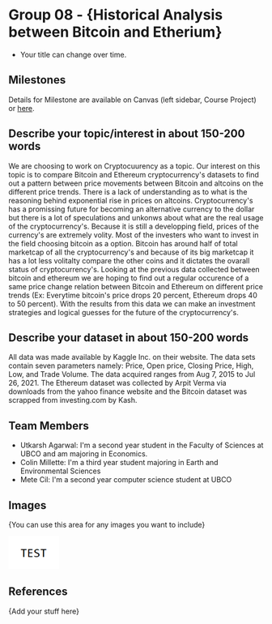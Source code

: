 
# Group 08 - {Historical Analysis between Bitcoin and Etherium}

- Your title can change over time.

## Milestones

Details for Milestone are available on Canvas (left sidebar, Course Project) or [here](https://firas.moosvi.com/courses/data301/project/milestone01.html).

## Describe your topic/interest in about 150-200 words

We are choosing to work on Cryptocuurency as a topic. Our interest on this topic is to compare Bitcoin and Ethereum cryptocurrency's datasets to find out a pattern between price movements between Bitcoin and altcoins on the different price trends. There is a lack of understanding as to what is the reasoning behind exponential rise in prices on altcoins. Cryptocurrency's has a promissing future for becoming an alternative currency to the dollar but there is a lot of speculations and unkonws about what are the real usage of the cryptocurrency's. Because it is still a developping field, prices of the currency's are extremely volity. Most of the investers who want to invest in the field choosing bitcoin as a option. Bitcoin has around half of total marketcap of all the cryptocurrency's and because of its big marketcap it has a lot less volitalty compare the other coins and it dictates the ovarall status of cryptocurrency's. Looking at the previous data collected between bitcoin and ethereum we are hoping to find out a regular occurence of a same price change relation between Bitcoin and Ethereum on different price trends (Ex: Everytime bitcoin's price drops 20 percent, Ethereum drops 40 to 50 percent). With the results from this data we can make an investment strategies and logical guesses for the future of the cryptocurrency's.
## Describe your dataset in about 150-200 words

All data was made available by Kaggle Inc. on their website. The data sets contain seven parameters namely: Price, Open price, Closing Price, High, Low, and Trade Volume. The data acquired ranges from  Aug 7, 2015 to Jul 26, 2021. The Ethereum dataset was collected by Arpit Verma via downloads from the yahoo finance website and the Bitcoin dataset was scrapped from investing.com by Kash.

## Team Members

- Utkarsh Agarwal: I'm a second year student in the Faculty of Sciences at UBCO and am majoring in Economics.
- Colin Millette: I'm a third year student majoring in Earth and Environmental Sciences
- Mete Cil: I'm a second year computer science student at UBCO

## Images

{You can use this area for any images you want to include}

<img src ="images/test.png" width="100px">

## References

{Add your stuff here}



